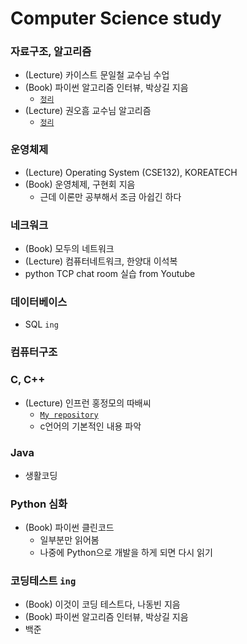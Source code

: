 # Computer Science study

### 자료구조, 알고리즘
- (Lecture) 카이스트 문일철 교수님 수업
- (Book) 파이썬 알고리즘 인터뷰, 박상길 지음
  - [`정리`](https://minsoo9506.github.io/contact/)
- (Lecture) 권오흠 교수님 알고리즘
  - [`정리`](https://minsoo9506.github.io/contact/)

### 운영체제
- (Lecture) Operating System (CSE132), KOREATECH
- (Book) 운영체제, 구현회 지음
  - 근데 이론만 공부해서 조금 아쉽긴 하다

### 네크워크 
- (Book) 모두의 네트워크
- (Lecture) 컴퓨터네트워크, 한양대 이석복
- python TCP chat room 실습 from Youtube

### 데이터베이스
- SQL `ing`

### 컴퓨터구조

### C, C++
- (Lecture) 인프런 홍정모의 따배씨
  - [`My repository`](https://github.com/minsoo9506/c-and-cpp)
  - c언어의 기본적인 내용 파악

### Java
- 생활코딩

### Python 심화
- (Book) 파이썬 클린코드
  - 일부분만 읽어봄
  - 나중에 Python으로 개발을 하게 되면 다시 읽기

### 코딩테스트 `ing`
- (Book) 이것이 코딩 테스트다, 나동빈 지음 
- (Book) 파이썬 알고리즘 인터뷰, 박상길 지음
- 백준